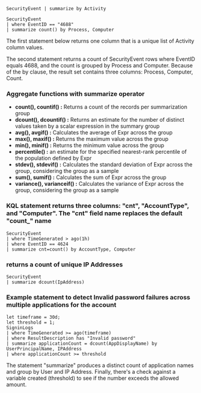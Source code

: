 ```
SecurityEvent | summarize by Activity

SecurityEvent
| where EventID == "4688"
| summarize count() by Process, Computer

```
The first statement below returns one column that is a unique list of Activity column values.

The second statement returns a count of SecurityEvent rows where EventID equals 4688, and the count is grouped by Process and Computer. Because of the by clause, the result set contains three columns: Process, Computer, Count.<br>

### Aggregate functions with summarize operator
* **count(), countif() :** Returns a count of the records per summarization group
* **dcount(), dcountif() :** Returns an estimate for the number of distinct values taken by a scalar expression in the summary group
* **avg(), avgif() :** Calculates the average of Expr across the group
* **max(), maxif() :** Returns the maximum value across the group
* **min(), minif() :** Returns the minimum value across the group
* **percentile() :** an estimate for the specified nearest-rank percentile of the population defined by Expr
* **stdev(), stdevif() :** Calculates the standard deviation of Expr across the group, considering the group as a sample
* **sum(), sumif() :** Calculates the sum of Expr across the group
* **variance(), varianceif() :** Calculates the variance of Expr across the group, considering the group as a sample


### KQL statement returns three columns: "cnt", "AccountType", and "Computer". The "cnt" field name replaces the default "count_" name
```
SecurityEvent
| where TimeGenerated > ago(1h)
| where EventID == 4624
| summarize cnt=count() by AccountType, Computer

```

###  returns a count of unique IP Addresses
```
SecurityEvent
| summarize dcount(IpAddress)
```

### Example statement to detect Invalid password failures across multiple applications for the account
```
let timeframe = 30d;
let threshold = 1;
SigninLogs
| where TimeGenerated >= ago(timeframe)
| where ResultDescription has "Invalid password"
| summarize applicationCount = dcount(AppDisplayName) by UserPrincipalName, IPAddress
| where applicationCount >= threshold

```

The statement "summarize" produces a distinct count of application names and group by User and IP Address. Finally, there's a check against a variable created (threshold) to see if the number exceeds the allowed amount.
